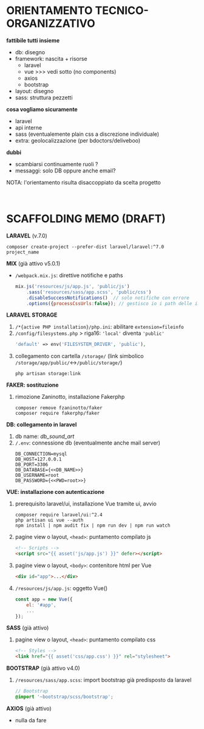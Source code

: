 
# ORIENTAMENTO TECNICO-ORGANIZZATIVO

**fattibile tutti insieme**
* db: disegno
* framework: nascita + risorse
  * laravel
  * vue >>> vedi sotto (no components)
  * axios
  * bootstrap
* layout: disegno
* sass: struttura pezzetti

**cosa vogliamo sicuramente**
* laravel
* api interne
* sass (eventualemente plain css a discrezione individuale)
* extra: geolocalizzazione (per bdoctors/deliveboo)
 
**dubbi**
* scambiarsi continuamente ruoli ?
* messaggi: solo DB oppure anche email?

NOTA: l'orientamento risulta disaccoppiato da scelta progetto 

&nbsp;


# SCAFFOLDING MEMO (DRAFT)

**LARAVEL** (v.7.0)
```
composer create-project --prefer-dist laravel/laravel:^7.0 project_name
```

**MIX** (già attivo v5.0.1)
* `/webpack.mix.js`: direttive notifiche e paths
	```js
	mix.js('resources/js/app.js', 'public/js')
		.sass('resources/sass/app.scss', 'public/css')
		.disableSuccessNotifications()	// solo notifiche con errore
		.options({processCssUrls:false}); // gestisco io i path delle immagini in css
	```

**LARAVEL STORAGE**

1. `/*{active PHP installation}/php.ini`: abilitare `extension=fileinfo`
2. `/config/filesystems.php` > riga16: `'local'` diventa `'public'`
	```php
	'default' => env('FILESYSTEM_DRIVER', 'public'),
	```
3. collegamento con cartella `/storage/` (link simbolico `/storage/app/public/`<->`/public/storage/`)
	```
	php artisan storage:link
	```

**FAKER: sostituzione**

1. rimozione Zaninotto, installazione Fakerphp
	```
	composer remove fzaninotto/faker
	composer require fakerphp/faker
	```

**DB: collegamento in laravel**

1. db name: *db_sound_art*
2. `/.env`: connessione db (eventualmente anche mail server)
	```
	DB_CONNECTION=mysql
	DB_HOST=127.0.0.1
	DB_PORT=3306
	DB_DATABASE={<<DB_NAME>>}
	DB_USERNAME=root
	DB_PASSWORD={<<PWD=root>>}
	```

**VUE: installazione con autenticazione**

1. prerequisito laravel/ui, installazione Vue tramite ui, avvio
	```
	composer require laravel/ui:^2.4
	php artisan ui vue --auth 
	npm install | npm audit fix | npm run dev | npm run watch
	```
2. pagine view o layout, `<head>`: puntamento compilato js
	```html
	<!-- Scripts -->
	<script src="{{ asset('js/app.js') }}" defer></script>
	```
3. pagine view o layout, `<body>`: contenitore html per Vue
	```html
	<div id="app">...</div>
	```
4. `/resources/js/app.js`: oggetto Vue()
	```js
	const app = new Vue({
		el: '#app',
		...
	});
	```

**SASS** (già attivo)

1. pagine view o layout, `<head>`: puntamento compilato css 
	```html
	<!-- Styles -->
	<link href="{{ asset('css/app.css') }}" rel="stylesheet">
	```

**BOOTSTRAP** (già attivo v4.0)

1. `/resources/sass/app.scss`: import bootstrap già predisposto da laravel
	```scss
	// Bootstrap
	@import '~bootstrap/scss/bootstrap';
	```

**AXIOS** (già attivo)

* nulla da fare

&nbsp;

# ####################################################
